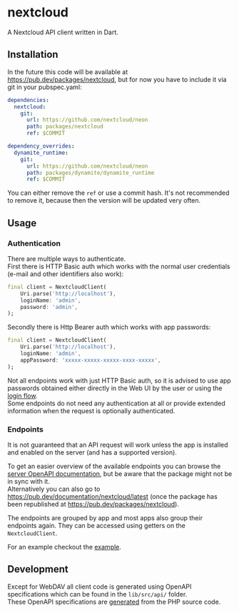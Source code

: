# nextcloud

A Nextcloud API client written in Dart.

## Installation

In the future this code will be available at https://pub.dev/packages/nextcloud, but for now you have to include it via git in your pubspec.yaml:
```yaml
dependencies:
  nextcloud:
    git:
      url: https://github.com/nextcloud/neon
      path: packages/nextcloud
      ref: $COMMIT

dependency_overrides:
  dynamite_runtime:
    git:
      url: https://github.com/nextcloud/neon
      path: packages/dynamite/dynamite_runtime
      ref: $COMMIT
```
You can either remove the `ref` or use a commit hash. It's not recommended to remove it, because then the version will be updated very often.

## Usage

### Authentication

There are multiple ways to authenticate.  
First there is HTTP Basic auth which works with the normal user credentials (e-mail and other identifiers also work):
```dart
final client = NextcloudClient(
    Uri.parse('http://localhost'),
    loginName: 'admin',
    password: 'admin',
);
```

Secondly there is Http Bearer auth which works with app passwords:
```dart
final client = NextcloudClient(
    Uri.parse('http://localhost'),
    loginName: 'admin',
    appPassword: 'xxxxx-xxxxx-xxxxx-xxxx-xxxxx',
);
```

Not all endpoints work with just HTTP Basic auth, so it is advised to use app passwords obtained either directly in the Web UI by the user or using the [login flow](https://docs.nextcloud.com/server/latest/developer_manual/client_apis/LoginFlow/index.html#login-flow-v2).  
Some endpoints do not need any authentication at all or provide extended information when the request is optionally authenticated.

### Endpoints

It is not guaranteed that an API request will work unless the app is installed and enabled on the server (and has a supported version).  

To get an easier overview of the available endpoints you can browse the [server OpenAPI documentation](https://docs.nextcloud.com/server/latest/developer_manual/_static/openapi.html), but be aware that the package might not be in sync with it.  
Alternatively you can also go to https://pub.dev/documentation/nextcloud/latest (once the package has been republished at https://pub.dev/packages/nextcloud).

The endpoints are grouped by app and most apps also group their endpoints again.
They can be accessed using getters on the `NextcloudClient`.

For an example checkout the [example](./example/example.dart).  

## Development

Except for WebDAV all client code is generated using OpenAPI specifications which can be found in the `lib/src/api/` folder.  
These OpenAPI specifications are [generated](https://github.com/nextcloud/openapi-extractor) from the PHP source code.
